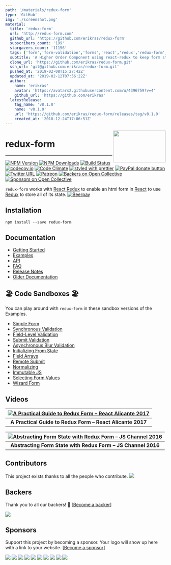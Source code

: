 ```yaml
---
path: '/materials/redux-form'
type: 'GitHub'
img: './screenshot.png'
material:
  title: 'redux-form'
  url: 'http://redux-form.com'
  github_url: 'https://github.com/erikras/redux-form'
  subscribers_count: '199'
  stargazers_count: '11156'
  tags: ['form','form-validation','forms','react','redux','redux-form','validation']
  subtitle: 'A Higher Order Component using react-redux to keep form state in a Redux store'
  clone_url: 'https://github.com/erikras/redux-form.git'
  ssh_url: 'git@github.com:erikras/redux-form.git'
  pushed_at: '2019-02-08T15:27:42Z'
  updated_at: '2019-02-12T07:56:22Z'
  author:
    name: 'erikras'
    avatar: 'https://avatars2.githubusercontent.com/u/4396759?v=4'
    github_url: 'https://github.com/erikras'
  latestRelease:
    tag_name: 'v8.1.0'
    name: 'v8.1.0'
    url: 'https://github.com/erikras/redux-form/releases/tag/v8.1.0'
    created_at: '2018-12-24T17:06:51Z'
---
```

[<img src='https://raw.githubusercontent.com/erikras/redux-form/master/logo.png' align='right' class='logo' height='100' width='165'/>](http://erikras.github.io/redux-form/)

# redux-form

---

[![NPM Version](https://img.shields.io/npm/v/redux-form.svg?style=flat)](https://www.npmjs.com/package/redux-form)
[![NPM Downloads](https://img.shields.io/npm/dm/redux-form.svg?style=flat)](https://npmcharts.com/compare/redux-form?minimal=true)
[![Build Status](https://img.shields.io/travis/erikras/redux-form/v6.svg?style=flat)](https://travis-ci.org/erikras/redux-form)
[![codecov.io](https://codecov.io/gh/erikras/redux-form/branch/master/graph/badge.svg)](https://codecov.io/gh/erikras/redux-form)
[![Code Climate](https://codeclimate.com/github/erikras/redux-form/badges/gpa.svg)](https://codeclimate.com/github/erikras/redux-form)
[![styled with prettier](https://img.shields.io/badge/styled_with-prettier-ff69b4.svg)](https://github.com/prettier/prettier)
[![PayPal donate button](http://img.shields.io/paypal/donate.png?color=yellowgreen)](https://www.paypal.com/cgi-bin/webscr?cmd=_s-xclick&hosted_button_id=3QQPTMLGV6GU2)
[![Twitter URL](https://img.shields.io/twitter/url/https/github.com/erikras/redux-form.svg?style=social)](https://twitter.com/intent/tweet?text=With%20@ReduxForm,%20I%20can%20keep%20all%20my%20form%20state%20in%20Redux!%20Thanks,%20@erikras!)
[![Patreon](https://img.shields.io/badge/patreon-support%20the%20author-blue.svg)](https://www.patreon.com/erikras)
[![Backers on Open Collective](https://opencollective.com/redux-form/backers/badge.svg)](#backers)
[![Sponsors on Open Collective](https://opencollective.com/redux-form/sponsors/badge.svg)](#sponsors)

`redux-form` works with [React Redux](https://github.com/reactjs/react-redux) to
enable an html form in [React](https://github.com/facebook/react) to use
[Redux](https://github.com/reactjs/redux) to store all of its state.
[![Beerpay](https://beerpay.io/erikras/redux-form/badge.svg)](https://beerpay.io/erikras/redux-form)

## Installation

`npm install --save redux-form`

## Documentation

- [Getting Started](https://redux-form.com/8.1.0/docs/GettingStarted.md/)
- [Examples](https://redux-form.com/8.1.0/examples/)
- [API](https://redux-form.com/8.1.0/docs/api/)
- [FAQ](https://redux-form.com/8.1.0/docs/faq/)
- [Release Notes](https://github.com/erikras/redux-form/releases)
- [Older Documentation](https://redux-form.com/8.1.0/docs/DocumentationVersions.md/)

## 🏖 Code Sandboxes 🏖

You can play around with `redux-form` in these sandbox versions of the Examples.

- [Simple Form](https://codesandbox.io/s/mZRjw05yp)
- [Synchronous Validation](https://codesandbox.io/s/pQj03w7Y6)
- [Field-Level Validation](https://codesandbox.io/s/PNQYw1kVy)
- [Submit Validation](https://codesandbox.io/s/XoA5vXDgA)
- [Asynchronous Blur Validation](https://codesandbox.io/s/nKlYo387)
- [Initializing From State](https://codesandbox.io/s/MQnD536Km)
- [Field Arrays](https://codesandbox.io/s/Ww4QG1Wx)
- [Remote Submit](https://codesandbox.io/s/ElYvJR21K)
- [Normalizing](https://codesandbox.io/s/L8KWERjDw)
- [Immutable JS](https://codesandbox.io/s/ZVGJQBJMw)
- [Selecting Form Values](https://codesandbox.io/s/gJOBWZMRZ)
- [Wizard Form](https://codesandbox.io/s/0Qzz3843)

## Videos

| [![A Practical Guide to Redux Form – React Alicante 2017](docs/ReactAlicante2017.gif)](https://youtu.be/ey7H8h4ERHg) |
| :------------------------------------------------------------------------------------------------------------------: |
|                              **A Practical Guide to Redux Form – React Alicante 2017**                               |

| [![Abstracting Form State with Redux Form – JS Channel 2016](docs/JSChannel2016.gif)](https://youtu.be/eDTi7lYR1VU) |
| :-----------------------------------------------------------------------------------------------------------------: |
|                            **Abstracting Form State with Redux Form – JS Channel 2016**                             |

## Contributors

This project exists thanks to all the people who contribute.
<a href='https://github.com/erikras/redux-form/graphs/contributors'><img src='https://opencollective.com/redux-form/contributors.svg?width=890&button=false' /></a>

## Backers

Thank you to all our backers! 🙏 [[Become a backer](https://opencollective.com/redux-form#backer)]

<a href='https://opencollective.com/redux-form#backers' target='_blank'><img src='https://opencollective.com/redux-form/backers.svg?width=890'></a>

## Sponsors

Support this project by becoming a sponsor. Your logo will show up here with a link to your website. [[Become a sponsor](https://opencollective.com/redux-form#sponsor)]

<a href='https://opencollective.com/redux-form/sponsor/0/website' target='_blank'><img src='https://opencollective.com/redux-form/sponsor/0/avatar.svg'></a>
<a href='https://opencollective.com/redux-form/sponsor/1/website' target='_blank'><img src='https://opencollective.com/redux-form/sponsor/1/avatar.svg'></a>
<a href='https://opencollective.com/redux-form/sponsor/2/website' target='_blank'><img src='https://opencollective.com/redux-form/sponsor/2/avatar.svg'></a>
<a href='https://opencollective.com/redux-form/sponsor/3/website' target='_blank'><img src='https://opencollective.com/redux-form/sponsor/3/avatar.svg'></a>
<a href='https://opencollective.com/redux-form/sponsor/4/website' target='_blank'><img src='https://opencollective.com/redux-form/sponsor/4/avatar.svg'></a>
<a href='https://opencollective.com/redux-form/sponsor/5/website' target='_blank'><img src='https://opencollective.com/redux-form/sponsor/5/avatar.svg'></a>
<a href='https://opencollective.com/redux-form/sponsor/6/website' target='_blank'><img src='https://opencollective.com/redux-form/sponsor/6/avatar.svg'></a>
<a href='https://opencollective.com/redux-form/sponsor/7/website' target='_blank'><img src='https://opencollective.com/redux-form/sponsor/7/avatar.svg'></a>
<a href='https://opencollective.com/redux-form/sponsor/8/website' target='_blank'><img src='https://opencollective.com/redux-form/sponsor/8/avatar.svg'></a>
<a href='https://opencollective.com/redux-form/sponsor/9/website' target='_blank'><img src='https://opencollective.com/redux-form/sponsor/9/avatar.svg'></a>
